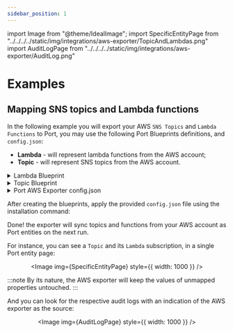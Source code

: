 ```yaml
---
sidebar_position: 1
---
```


import Image from "@theme/IdealImage";
import SpecificEntityPage from "../../../../static/img/integrations/aws-exporter/TopicAndLambdas.png"
import AuditLogPage from "../../../../static/img/integrations/aws-exporter/AuditLog.png"

# Examples

## Mapping SNS topics and Lambda functions

In the following example you will export your AWS `SNS Topics` and `Lambda Functions` to Port, you may use the following Port Blueprints definitions, and `config.json`:

- **Lambda** - will represent lambda functions from the AWS account;
- **Topic** - will represent SNS topics from the AWS account.

<details>
<summary> Lambda Blueprint </summary>

```json showLineNumbers
{
  "identifier": "lambda",
  "description": "This blueprint represents a Lambda in our software catalog",
  "title": "Lambda",
  "icon": "Lambda",
  "schema": {
    "properties": {
      "arn": {
        "type": "string"
      },
      "description": {
        "type": "string"
      },
      "memorySize": {
        "type": "number"
      },
      "packageType": {
        "type": "string",
        "enum": ["Image", "Zip"]
      },
      "timeout": {
        "type": "number"
      },
      "runtime": {
        "type": "string"
      },
      "environment": {
        "type": "object"
      },
      "architectures": {
        "type": "array"
      },
      "tags": {
        "type": "array"
      },
      "link": {
        "type": "string",
        "format": "url"
      }
    },
    "required": []
  },
  "mirrorProperties": {},
  "calculationProperties": {},
  "relations": {}
}
```

</details>

<details>
<summary> Topic Blueprint </summary>

```json showLineNumbers
{
  "identifier": "topic",
  "description": "This blueprint represents a topic in our software catalog",
  "title": "Topic",
  "icon": "Aws",
  "schema": {
    "properties": {
      "arn": {
        "type": "string"
      },
      "link": {
        "type": "string",
        "format": "url"
      }
    },
    "required": []
  },
  "mirrorProperties": {},
  "calculationProperties": {},
  "relations": {
    "lambda": {
      "target": "lambda",
      "required": false,
      "many": true
    }
  }
}
```

</details>

<details>
<summary> Port AWS Exporter config.json </summary>

```json showLineNumbers
{
  "resources": [
    {
      "kind": "AWS::Lambda::Function",
      "port": {
        "entity": {
          "mappings": [
            {
              "identifier": ".FunctionName",
              "title": ".FunctionName",
              "blueprint": "lambda",
              "properties": {
                "link": "\"https://console.aws.amazon.com/go/view?arn=\" + .Arn",
                "arn": ".Arn",
                "description": ".Description",
                "memorySize": ".MemorySize",
                "packageType": ".PackageType",
                "timeout": ".Timeout",
                "runtime": ".Runtime",
                "environment": ".Environment",
                "architectures": ".Architectures",
                "tags": ".Tags"
              }
            }
          ]
        }
      }
    },
    {
      "kind": "AWS::SNS::Topic",
      "port": {
        "entity": {
          "mappings": [
            {
              "identifier": ".TopicName",
              "title": ".TopicName",
              "blueprint": "topic",
              "properties": {
                "link": "\"https://console.aws.amazon.com/go/view?arn=\" + .TopicArn",
                "arn": ".TopicArn"
              },
              "relations": {
                "lambda": ".Subscription | map(select(.Protocol == \"lambda\") | .Endpoint[(.Endpoint | rindex(\":\"))+1:])"
              }
            }
          ]
        }
      }
    }
  ]
}
```

</details>

After creating the blueprints, apply the provided `config.json` file using the installation command:

Done! the exporter will sync topics and functions from your AWS account as Port entities on the next run.

For instance, you can see a `Topic` and its `Lambda` subscription, in a single Port entity page:

<center>

<Image img={SpecificEntityPage} style={{ width: 1000 }} />

</center>

:::note
By its nature, the AWS exporter will keep the values of unmapped properties untouched.
:::

And you can look for the respective audit logs with an indication of the AWS exporter as the source:

<center>

<Image img={AuditLogPage} style={{ width: 1000 }} />

</center>
